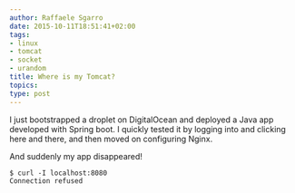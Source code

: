 ```yaml
---
author: Raffaele Sgarro
date: 2015-10-11T18:51:41+02:00
tags:
- linux
- tomcat
- socket
- urandom
title: Where is my Tomcat?
topics:
type: post
---
```


I just bootstrapped a droplet on DigitalOcean and deployed a Java app developed
with Spring boot. I quickly tested it by logging into and clicking here and there,
and then moved on configuring Nginx.

And suddenly my app disappeared!

    $ curl -I localhost:8080
    Connection refused

<!--more-->